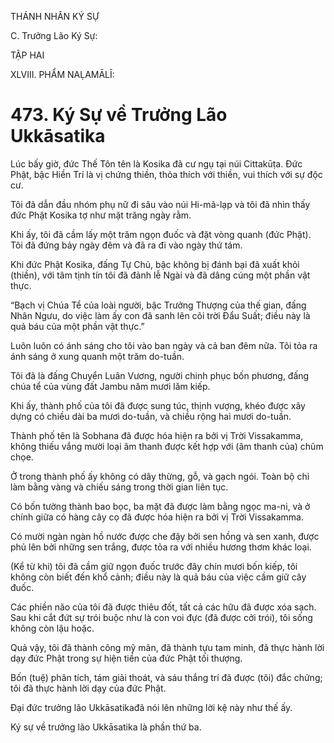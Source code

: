 THÁNH NHÂN KÝ SỰ

C. Trưởng Lão Ký Sự:

TẬP HAI

XLVIII. PHẨM NAḶAMĀLĪ:

# 473. Ký Sự về Trưởng Lão Ukkāsatika

Lúc bấy giờ, đức Thế Tôn tên là Kosika đã cư ngụ tại núi Cittakūṭa. Đức Phật, bậc Hiền Trí là vị chứng thiền, thỏa thích với thiền, vui thích với sự độc cư.

Tôi đã dẫn đầu nhóm phụ nữ đi sâu vào núi Hi-mã-lạp và tôi đã nhìn thấy đức Phật Kosika tợ như mặt trăng ngày rằm.

Khi ấy, tôi đã cầm lấy một trăm ngọn đuốc và đặt vòng quanh (đức Phật). Tôi đã đứng bảy ngày đêm và đã ra đi vào ngày thứ tám.

Khi đức Phật Kosika, đấng Tự Chủ, bậc không bị đánh bại đã xuất khỏi (thiền), với tâm tịnh tín tôi đã đảnh lễ Ngài và đã dâng cúng một phần vật thực.

“Bạch vị Chúa Tể của loài người, bậc Trưởng Thượng của thế gian, đấng Nhân Ngưu, do việc làm ấy con đã sanh lên cõi trời Đẩu Suất; điều này là quả báu của một phần vật thực.”

Luôn luôn có ánh sáng cho tôi vào ban ngày và cả ban đêm nữa. Tôi tỏa ra ánh sáng ở xung quanh một trăm do-tuần.

Tôi đã là đấng Chuyển Luân Vương, người chinh phục bốn phương, đấng chúa tể của vùng đất Jambu năm mươi lăm kiếp.

Khi ấy, thành phố của tôi đã được sung túc, thịnh vượng, khéo được xây dựng có chiều dài ba mươi do-tuần, và chiều rộng hai mươi do-tuần.

Thành phố tên là Sobhana đã được hóa hiện ra bởi vị Trời Vissakamma, không thiếu vắng mười loại âm thanh được kết hợp với (âm thanh của) chũm chọe.

Ở trong thành phố ấy không có dây thừng, gỗ, và gạch ngói. Toàn bộ chỉ làm bằng vàng và chiếu sáng trong thời gian liên tục.

Có bốn tường thành bao bọc, ba mặt đã được làm bằng ngọc ma-ni, và ở chính giữa có hàng cây cọ đã được hóa hiện ra bởi vị Trời Vissakamma.

Có mười ngàn ngàn hồ nước được che đậy bởi sen hồng và sen xanh, được phủ lên bởi những sen trắng, được tỏa ra với nhiều hương thơm khác loại.

(Kể từ khi) tôi đã cầm giữ ngọn đuốc trước đây chín mươi bốn kiếp, tôi không còn biết đến khổ cảnh; điều này là quả báu của việc cầm giữ cây đuốc.

Các phiền não của tôi đã được thiêu đốt, tất cả các hữu đã được xóa sạch. Sau khi cắt đứt sự trói buộc như là con voi đực (đã được cởi trói), tôi sống không còn lậu hoặc.

Quả vậy, tôi đã thành công mỹ mãn, đã thành tựu tam minh, đã thực hành lời dạy đức Phật trong sự hiện tiền của đức Phật tối thượng.

Bốn (tuệ) phân tích, tám giải thoát, và sáu thắng trí đã được (tôi) đắc chứng; tôi đã thực hành lời dạy của đức Phật.

Đại đức trưởng lão Ukkāsatikađã nói lên những lời kệ này như thế ấy.

Ký sự về trưởng lão Ukkāsatika là phần thứ ba.
